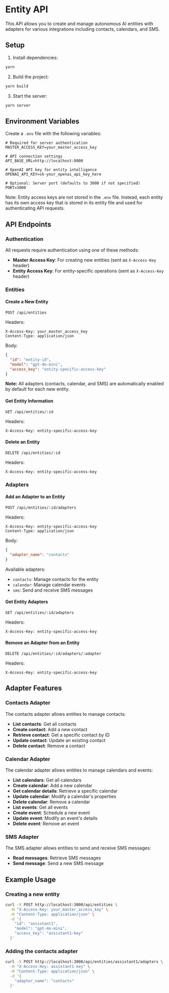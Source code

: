 # Entity API

This API allows you to create and manage autonomous AI entities with adapters for various integrations including contacts, calendars, and SMS.

## Setup

1. Install dependencies:

```bash
yarn
```

2. Build the project:

```bash
yarn build
```

3. Start the server:

```bash
yarn server
```

## Environment Variables

Create a `.env` file with the following variables:

```
# Required for server authentication
MASTER_ACCESS_KEY=your_master_access_key

# API connection settings
API_BASE_URL=http://localhost:8000

# OpenAI API key for entity intelligence
OPENAI_API_KEY=sk-your_openai_api_key_here

# Optional: Server port (defaults to 3000 if not specified)
PORT=3000
```

Note: Entity access keys are not stored in the `.env` file. Instead, each entity has its own access key that is stored in its entity file and used for authenticating API requests.

## API Endpoints

### Authentication

All requests require authentication using one of these methods:

- **Master Access Key**: For creating new entities (sent as `X-Access-Key` header)
- **Entity Access Key**: For entity-specific operations (sent as `X-Access-Key` header)

### Entities

#### Create a New Entity

```
POST /api/entities
```

Headers:

```
X-Access-Key: your_master_access_key
Content-Type: application/json
```

Body:

```json
{
  "id": "entity-id",
  "model": "gpt-4o-mini",
  "access_key": "entity-specific-access-key"
}
```

**Note:** All adapters (contacts, calendar, and SMS) are automatically enabled by default for each new entity.

#### Get Entity Information

```
GET /api/entities/:id
```

Headers:

```
X-Access-Key: entity-specific-access-key
```

#### Delete an Entity

```
DELETE /api/entities/:id
```

Headers:

```
X-Access-Key: entity-specific-access-key
```

### Adapters

#### Add an Adapter to an Entity

```
POST /api/entities/:id/adapters
```

Headers:

```
X-Access-Key: entity-specific-access-key
Content-Type: application/json
```

Body:

```json
{
  "adapter_name": "contacts"
}
```

Available adapters:

- `contacts`: Manage contacts for the entity
- `calendar`: Manage calendar events
- `sms`: Send and receive SMS messages

#### Get Entity Adapters

```
GET /api/entities/:id/adapters
```

Headers:

```
X-Access-Key: entity-specific-access-key
```

#### Remove an Adapter from an Entity

```
DELETE /api/entities/:id/adapters/:adapter
```

Headers:

```
X-Access-Key: entity-specific-access-key
```

## Adapter Features

### Contacts Adapter

The contacts adapter allows entities to manage contacts:

- **List contacts**: Get all contacts
- **Create contact**: Add a new contact
- **Retrieve contact**: Get a specific contact by ID
- **Update contact**: Update an existing contact
- **Delete contact**: Remove a contact

### Calendar Adapter

The calendar adapter allows entities to manage calendars and events:

- **List calendars**: Get all calendars
- **Create calendar**: Add a new calendar
- **Get calendar details**: Retrieve a specific calendar
- **Update calendar**: Modify a calendar's properties
- **Delete calendar**: Remove a calendar
- **List events**: Get all events
- **Create event**: Schedule a new event
- **Update event**: Modify an event's details
- **Delete event**: Remove an event

### SMS Adapter

The SMS adapter allows entities to send and receive SMS messages:

- **Read messages**: Retrieve SMS messages
- **Send message**: Send a new SMS message

## Example Usage

### Creating a new entity

```bash
curl -X POST http://localhost:3000/api/entities \
  -H "X-Access-Key: your_master_access_key" \
  -H "Content-Type: application/json" \
  -d '{
    "id": "assistant1",
    "model": "gpt-4o-mini",
    "access_key": "assistant1-key"
  }'
```

### Adding the contacts adapter

```bash
curl -X POST http://localhost:3000/api/entities/assistant1/adapters \
  -H "X-Access-Key: assistant1-key" \
  -H "Content-Type: application/json" \
  -d '{
    "adapter_name": "contacts"
  }'
```
